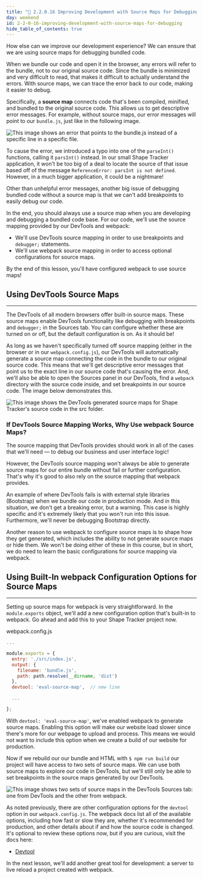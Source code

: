 ```yaml
---
title: "📓 2.2.0.16 Improving Development with Source Maps for Debugging"
day: weekend
id: 2-2-0-16-improving-development-with-source-maps-for-debugging
hide_table_of_contents: true
---
```


How else can we improve our development experience? We can ensure that we are using source maps for debugging bundled code.

When we bundle our code and open it in the browser, any errors will refer to the bundle, not to our original source code. Since the bundle is minimized and very difficult to read, that makes it difficult to actually understand the errors. With source maps, we can trace the error back to our code, making it easier to debug. 

Specifically, a **source map** connects code that's been compiled, minified, and bundled to the original source code. This allows us to get descriptive error messages. For example, without source maps, our error messages will point to our `bundle.js`, just like in the following image. 

![This image shows an error that points to the bundle.js instead of a specific line in a specific file.](https://learnhowtoprogram.s3.us-west-2.amazonaws.com/Intermediate+JavaScript/TDD-2020/error-pointing-to-webpack-bundle.png)

To cause the error, we introduced a typo into one of the `parseInt()` functions,  calling it `parsInt()` instead. In our small Shape Tracker application, it won't be too big of a deal to locate the source of that issue based off of the message `ReferenceError: parsInt is not defined`. However, in a much bigger application, it could be a nightmare! 

Other than unhelpful error messages, another big issue of debugging bundled code without a source map is that we can't add breakpoints to easily debug our code. 

In the end, you should always use a source map when you are developing and debugging a bundled code base. For our code, we'll use the source mapping provided by our DevTools and webpack:

* We'll use DevTools source mapping in order to use breakpoints and `debugger;` statements. 
* We'll use webpack source mapping in order to access optional configurations for source maps.

By the end of this lesson, you'll have configured webpack to use source maps!

## Using DevTools Source Maps
---

The DevTools of all modern browsers offer built-in source maps. These source maps enable DevTools functionality like debugging with breakpoints and `debugger;` in the Sources tab. You can configure whether these are turned on or off, but the default configuration is on. As it should be! 

As long as we haven't specifically turned off source mapping (either in the browser or in our `webpack.config.js`), our DevTools will automatically generate a source map connecting the code in the bundle to our original source code. This means that we'll get descriptive error messages that point us to the exact line in our source code that's causing the error. And, we'll also be able to open the Sources panel in our DevTools, find a `webpack` directory with the source code inside, and set breakpoints in our source code. The image below demonstrates this. 

![This image shows the DevTools generated source maps for Shape Tracker's source code in the `src` folder.](https://learnhowtoprogram.s3.us-west-2.amazonaws.com/Intermediate+JavaScript/TDD-2020/devtools-sourcemaps.png)

### If DevTools Source Mapping Works, Why Use webpack Source Maps?

The source mapping that DevTools provides should work in all of the cases that we'll need — to debug our business and user interface logic! 

However, the DevTools source mapping won't always be able to generate source maps for our entire bundle without fail or further configuration. That's why it's good to also rely on the source mapping that webpack provides. 

An example of where DevTools fails is with external style libraries (Bootstrap) when we bundle our code in production mode. And in this situation, we don't get a breaking error, but a warning. This case is highly specific and it's extremely likely that you won't run into this issue. Furthermore, we'll never be debugging Bootstrap directly. 

Another reason to use webpack to configure source maps is to shape how they get generated, which includes the ability to not generate source maps or hide them. We won't be doing either of these in this course, but in short, we do need to learn the basic configurations for source mapping via webpack. 

## Using Built-In webpack Configuration Options for Source Maps
---

Setting up source maps for webpack is very straightforward. In the `module.exports` object, we'll add a new configuration option that's built-in to webpack. Go ahead and add this to your Shape Tracker project now.

<div class="filename">webpack.config.js</div>

```js
...

module.exports = {
  entry: './src/index.js',
  output: {
    filename: 'bundle.js',
    path: path.resolve(__dirname, 'dist')
  },
  devtool: 'eval-source-map',  // new line

  ...

};
```

With `devtool: 'eval-source-map'`, we've enabled webpack to generate source maps. Enabling this option will make our website load slower since there's more for our webpage to upload and process. This means we would not want to include this option when we create a build of our website for production.

Now if we rebuild our our bundle and HTML with `$ npm run build` our project will have access to two sets of source maps. We can use both source maps to explore our code in DevTools, but we'll still only be able to set breakpoints in the source maps generated by our DevTools.

![This image shows two sets of source maps in the DevTools _Sources_ tab: one from DevTools and the other from webpack.](https://learnhowtoprogram.s3.us-west-2.amazonaws.com/Intermediate+JavaScript/TDD-2020/sourcemaps-devtools-and-webpack.png)

As noted previously, there are other configuration options for the `devtool` option in our `webpack.config.js`. The webpack docs list all of the available options, including how fast or slow they are, whether it's recommended for production, and other details about if and how the source code is changed. It's optional to review these options now, but if you are curious, visit the docs here:

* [Devtool](https://webpack.js.org/configuration/devtool/)

In the next lesson, we'll add another great tool for development: a server to live reload a project created with webpack.
